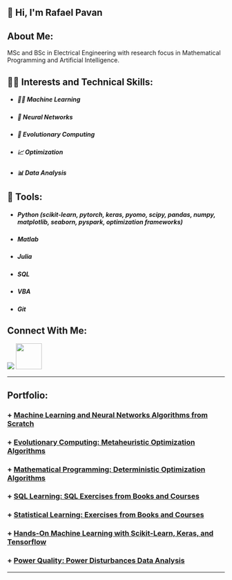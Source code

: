 <h2> 👋 Hi, I'm Rafael Pavan </h2>

## About Me:
MSc and BSc in Electrical Engineering  with research focus in  Mathematical Programming and Artificial Intelligence.

## 👨‍🔬 Interests and Technical Skills:

- ##### 👨‍💻 Machine Learning
- ##### 🧠 Neural Networks
- ##### 🧬 Evolutionary Computing
- ##### 📈 Optimization
- ##### 📊 Data Analysis

## 🔨 Tools:

- ##### Python (scikit-learn, pytorch, keras, pyomo, scipy, pandas, numpy, matplotlib, seaborn, pyspark, optimization frameworks)
- ##### Matlab 
- ##### Julia 
- ##### SQL
- ##### VBA
- ##### Git


## Connect With Me: 
[<img src="https://img.shields.io/badge/linkedin-%230077B5.svg?&style=for-the-badge&logo=linkedin&logoColor=white" />](https://www.linkedin.com/in/engrafaelpavan/) <img src="https://media.giphy.com/media/LnQjpWaON8nhr21vNW/giphy.gif" width="60">

--------

## Portfolio:

### + [Machine Learning and Neural Networks Algorithms from Scratch](https://github.com/rafaelpavan95/MSc_MachineLearning_DataMining)
### + [Evolutionary Computing: Metaheuristic Optimization Algorithms](https://github.com/rafaelpavan95/Metaheuristic_Optimization)
### + [Mathematical Programming: Deterministic Optimization Algorithms](https://github.com/rafaelpavan95/Optimization_Algorithms)
### + [SQL Learning: SQL Exercises from Books and Courses](https://github.com/rafaelpavan95/SQL_Learning)
### + [Statistical Learning: Exercises from Books and Courses](https://github.com/rafaelpavan95/statistical_learning)
### + [Hands-On Machine Learning with Scikit-Learn, Keras, and Tensorflow](https://github.com/rafaelpavan95/Hands_On_Machine_Learning)
### + [Power Quality: Power Disturbances Data Analysis](https://github.com/rafaelpavan95/Power_Quality)

____
